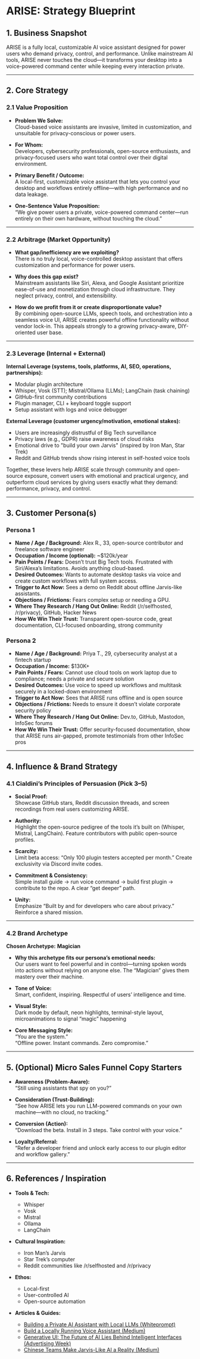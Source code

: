 # ARISE: Strategy Blueprint

## 1. Business Snapshot
ARISE is a fully local, customizable AI voice assistant designed for power users who demand privacy, control, and performance. Unlike mainstream AI tools, ARISE never touches the cloud—it transforms your desktop into a voice-powered command center while keeping every interaction private.

---

## 2. Core Strategy

### 2.1 Value Proposition
- **Problem We Solve:**  
 Cloud-based voice assistants are invasive, limited in customization, and unsuitable for privacy-conscious or power users.  

- **For Whom:**  
 Developers, cybersecurity professionals, open-source enthusiasts, and privacy-focused users who want total control over their digital environment.  

- **Primary Benefit / Outcome:**  
 A local-first, customizable voice assistant that lets you control your desktop and workflows entirely offline—with high performance and no data leakage.  

- **One-Sentence Value Proposition:**  
 “We give power users a private, voice-powered command center—run entirely on their own hardware, without touching the cloud.”

---

### 2.2 Arbitrage (Market Opportunity)
- **What gap/inefficiency are we exploiting?**  
  There is no truly local, voice-controlled desktop assistant that offers customization and performance for power users.  

- **Why does this gap exist?**  
  Mainstream assistants like Siri, Alexa, and Google Assistant prioritize ease-of-use and monetization through cloud infrastructure. They neglect privacy, control, and extensibility.  

- **How do we profit from it or create disproportionate value?**  
  By combining open-source LLMs, speech tools, and orchestration into a seamless voice UI, ARISE creates powerful offline functionality without vendor lock-in. This appeals strongly to a growing privacy-aware, DIY-oriented user base.

---

### 2.3 Leverage (Internal + External)

**Internal Leverage (systems, tools, platforms, AI, SEO, operations, partnerships):**  
- Modular plugin architecture  
- Whisper, Vosk (STT); Mistral/Ollama (LLMs); LangChain (task chaining)  
- GitHub-first community contributions  
- Plugin manager, CLI + keyboard toggle support  
- Setup assistant with logs and voice debugger

**External Leverage (customer urgency/motivation, emotional stakes):**  
- Users are increasingly distrustful of Big Tech surveillance  
- Privacy laws (e.g., GDPR) raise awareness of cloud risks  
- Emotional drive to "build your own Jarvis" (inspired by Iron Man, Star Trek)  
- Reddit and GitHub trends show rising interest in self-hosted voice tools

Together, these levers help ARISE scale through community and open-source exposure, convert users with emotional and practical urgency, and outperform cloud services by giving users exactly what they demand: performance, privacy, and control.

---

## 3. Customer Persona(s)

### Persona 1
- **Name / Age / Background:** Alex R., 33, open-source contributor and freelance software engineer  
- **Occupation / Income (optional):** ~$120k/year  
- **Pain Points / Fears:** Doesn’t trust Big Tech tools. Frustrated with Siri/Alexa’s limitations. Avoids anything cloud-based.  
- **Desired Outcomes:** Wants to automate desktop tasks via voice and create custom workflows with full system access.  
- **Trigger to Act Now:** Sees a demo on Reddit about offline Jarvis-like assistants.  
- **Objections / Frictions:** Fears complex setup or needing a GPU.  
- **Where They Research / Hang Out Online:** Reddit (/r/selfhosted, /r/privacy), GitHub, Hacker News  
- **How We Win Their Trust:** Transparent open-source code, great documentation, CLI-focused onboarding, strong community

### Persona 2
- **Name / Age / Background:** Priya T., 29, cybersecurity analyst at a fintech startup
- **Occupation / Income:** $130K+
- **Pain Points / Fears:** Cannot use cloud tools on work laptop due to compliance; needs a private and secure solution
- **Desired Outcomes:** Use voice to speed up workflows and multitask securely in a locked-down environment
- **Trigger to Act Now:** Sees that ARISE runs offline and is open source  
- **Objections / Frictions:** Needs to ensure it doesn’t violate corporate security policy
- **Where They Research / Hang Out Online:** Dev.to, GitHub, Mastodon, InfoSec forums  
- **How We Win Their Trust:** Offer security-focused documentation, show that ARISE runs air-gapped, promote testimonials from other InfoSec pros

---

## 4. Influence & Brand Strategy

### 4.1 Cialdini’s Principles of Persuasion (Pick 3–5)

- **Social Proof:**  
  Showcase GitHub stars, Reddit discussion threads, and screen recordings from real users customizing ARISE.

- **Authority:**  
  Highlight the open-source pedigree of the tools it’s built on (Whisper, Mistral, LangChain). Feature contributors with public open-source profiles.

- **Scarcity:**  
  Limit beta access: “Only 100 plugin testers accepted per month.” Create exclusivity via Discord invite codes.

- **Commitment & Consistency:**  
  Simple install guide → run voice command → build first plugin → contribute to the repo. A clear “get deeper” path.

- **Unity:**  
  Emphasize “Built by and for developers who care about privacy.” Reinforce a shared mission.

---

### 4.2 Brand Archetype

**Chosen Archetype:** **Magician**  
- **Why this archetype fits our persona’s emotional needs:**  
  Our users want to feel powerful and in control—turning spoken words into actions without relying on anyone else. The “Magician” gives them mastery over their machine.  

- **Tone of Voice:**  
  Smart, confident, inspiring. Respectful of users’ intelligence and time.  

- **Visual Style:**  
  Dark mode by default, neon highlights, terminal-style layout, microanimations to signal “magic” happening  

- **Core Messaging Style:**  
  “You are the system.”  
  “Offline power. Instant commands. Zero compromise.”

---

## 5. (Optional) Micro Sales Funnel Copy Starters

- **Awareness (Problem-Aware):**  
  “Still using assistants that spy on you?”

- **Consideration (Trust-Building):**  
  “See how ARISE lets you run LLM-powered commands on your own machine—with no cloud, no tracking.”

- **Conversion (Action):**  
  “Download the beta. Install in 3 steps. Take control with your voice.”

- **Loyalty/Referral:**  
  “Refer a developer friend and unlock early access to our plugin editor and workflow gallery.”

---

## 6. References / Inspiration

- **Tools & Tech:**  
  - Whisper
  - Vosk
  - Mistral
  - Ollama
  - LangChain

- **Cultural Inspiration:**  
  - Iron Man’s Jarvis  
  - Star Trek’s computer  
  - Reddit communities like /r/selfhosted and /r/privacy  

- **Ethos:**  
  - Local-first
  - User-controlled AI
  - Open-source automation

- **Articles & Guides:**  
  - [Building a Private AI Assistant with Local LLMs (Whiteprompt)](https://blog.whiteprompt.com/building-a-private-ai-assistant-with-local-llms-a-practical-guide-1725647901d3)  
  - [Build a Locally Running Voice Assistant (Medium)](https://medium.com/data-science/build-a-locally-running-voice-assistant-2f2ead904fe9)  
  - [Generative UI: The Future of AI Lies Behind Intelligent Interfaces (Advertising Week)](https://advertisingweek.com/get-ready-for-generative-ui-why-the-future-of-ai-lies-behind-intelligent-interfaces/#:~:text=As%20the%20original%20chatbot%2Dbased,Here's%20why:)  
  - [Chinese Teams Make Jarvis-Like AI a Reality (Medium)](https://medium.com/@thechinaacademy/chinese-teams-have-made-iron-mans-jarvis-ai-a-reality-89aca96137c8)
